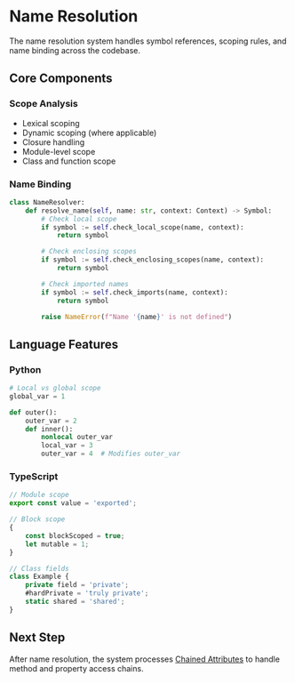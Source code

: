 # Name Resolution

The name resolution system handles symbol references, scoping rules, and name binding across the codebase.

## Core Components

### Scope Analysis

- Lexical scoping
- Dynamic scoping (where applicable)
- Closure handling
- Module-level scope
- Class and function scope

### Name Binding

```python
class NameResolver:
    def resolve_name(self, name: str, context: Context) -> Symbol:
        # Check local scope
        if symbol := self.check_local_scope(name, context):
            return symbol

        # Check enclosing scopes
        if symbol := self.check_enclosing_scopes(name, context):
            return symbol

        # Check imported names
        if symbol := self.check_imports(name, context):
            return symbol

        raise NameError(f"Name '{name}' is not defined")
```

## Language Features

### Python

```python
# Local vs global scope
global_var = 1

def outer():
    outer_var = 2
    def inner():
        nonlocal outer_var
        local_var = 3
        outer_var = 4  # Modifies outer_var
```

### TypeScript

```typescript
// Module scope
export const value = 'exported';

// Block scope
{
    const blockScoped = true;
    let mutable = 1;
}

// Class fields
class Example {
    private field = 'private';
    #hardPrivate = 'truly private';
    static shared = 'shared';
}
```

## Next Step

After name resolution, the system processes [Chained Attributes](./chained-attributes.md) to handle method and property access chains.
